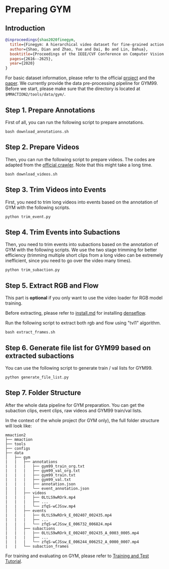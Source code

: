 # Preparing GYM

## Introduction

<!-- [DATASET] -->

```BibTeX
@inproceedings{shao2020finegym,
  title={Finegym: A hierarchical video dataset for fine-grained action understanding},
  author={Shao, Dian and Zhao, Yue and Dai, Bo and Lin, Dahua},
  booktitle={Proceedings of the IEEE/CVF Conference on Computer Vision and Pattern Recognition},
  pages={2616--2625},
  year={2020}
}
```

For basic dataset information, please refer to the official [project](https://sdolivia.github.io/FineGym/) and the [paper](https://arxiv.org/abs/2004.06704).
We currently provide the data pre-processing pipeline for GYM99.
Before we start, please make sure that the directory is located at `$MMACTION2/tools/data/gym/`.

## Step 1. Prepare Annotations

First of all, you can run the following script to prepare annotations.

```shell
bash download_annotations.sh
```

## Step 2. Prepare Videos

Then, you can run the following script to prepare videos.
The codes are adapted from the [official crawler](https://github.com/activitynet/ActivityNet/tree/master/Crawler/Kinetics). Note that this might take a long time.

```shell
bash download_videos.sh
```

## Step 3. Trim Videos into Events

First, you need to trim long videos into events based on the annotation of GYM with the following scripts.

```shell
python trim_event.py
```

## Step 4. Trim Events into Subactions

Then, you need to trim events into subactions based on the annotation of GYM with the following scripts. We use the two stage trimming for better efficiency (trimming multiple short clips from a long video can be extremely inefficient, since you need to go over the video many times).

```shell
python trim_subaction.py
```

## Step 5. Extract RGB and Flow

This part is **optional** if you only want to use the video loader for RGB model training.

Before extracting, please refer to [install.md](/docs/en/get_started/installation.md) for installing [denseflow](https://github.com/open-mmlab/denseflow).

Run the following script to extract both rgb and flow using "tvl1" algorithm.

```shell
bash extract_frames.sh
```

## Step 6. Generate file list for GYM99 based on extracted subactions

You can use the following script to generate train / val lists for GYM99.

```shell
python generate_file_list.py
```

## Step 7. Folder Structure

After the whole data pipeline for GYM preparation. You can get the subaction clips, event clips, raw videos and GYM99 train/val lists.

In the context of the whole project (for GYM only), the full folder structure will look like:

```
mmaction2
├── mmaction
├── tools
├── configs
├── data
│   ├── gym
|   |   ├── annotations
|   |   |   ├── gym99_train_org.txt
|   |   |   ├── gym99_val_org.txt
|   |   |   ├── gym99_train.txt
|   |   |   ├── gym99_val.txt
|   |   |   ├── annotation.json
|   |   |   └── event_annotation.json
│   │   ├── videos
|   |   |   ├── 0LtLS9wROrk.mp4
|   |   |   ├── ...
|   |   |   └── zfqS-wCJSsw.mp4
│   │   ├── events
|   |   |   ├── 0LtLS9wROrk_E_002407_002435.mp4
|   |   |   ├── ...
|   |   |   └── zfqS-wCJSsw_E_006732_006824.mp4
│   │   ├── subactions
|   |   |   ├── 0LtLS9wROrk_E_002407_002435_A_0003_0005.mp4
|   |   |   ├── ...
|   |   |   └── zfqS-wCJSsw_E_006244_006252_A_0000_0007.mp4
|   |   └── subaction_frames
```

For training and evaluating on GYM, please refer to [Training and Test Tutorial](/docs/en/user_guides/train_test.md).
